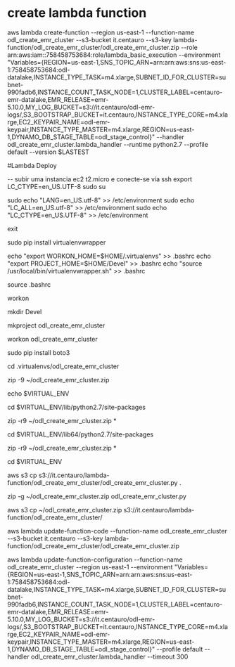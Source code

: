 # create lambda function

aws lambda create-function --region us-east-1 --function-name odl_create_emr_cluster --s3-bucket it.centauro --s3-key lambda-function/odl_create_emr_cluster/odl_create_emr_cluster.zip --role arn:aws:iam::758458753684:role/lambda_basic_execution --environment "Variables={REGION=us-east-1,SNS_TOPIC_ARN=arn:arn:aws:sns:us-east-1:758458753684:odl-datalake,INSTANCE_TYPE_TASK=m4.xlarge,SUBNET_ID_FOR_CLUSTER=subnet-990fadb6,INSTANCE_COUNT_TASK_NODE=1,CLUSTER_LABEL=centauro-emr-datalake,EMR_RELEASE=emr-5.10.0,MY_LOG_BUCKET=s3://it.centauro/odl-emr-logs/,S3_BOOTSTRAP_BUCKET=it.centauro,INSTANCE_TYPE_CORE=m4.xlarge,EC2_KEYPAIR_NAME=odl-emr-keypair,INSTANCE_TYPE_MASTER=m4.xlarge,REGION=us-east-1,DYNAMO_DB_STAGE_TABLE=odl_stage_control}" --handler odl_create_emr_cluster.lambda_handler --runtime python2.7 --profile default --version $LASTEST

#Lambda Deploy 

-- subir uma instancia ec2 t2.micro e conecte-se via ssh
export LC_CTYPE=en_US.UTF-8
sudo su

sudo echo "LANG=en_US.utf-8" >> /etc/environment
sudo echo "LC_ALL=en_US.utf-8" >> /etc/environment
sudo echo "LC_CTYPE=en_US.UTF-8" >>  /etc/environment

exit

sudo pip install virtualenvwrapper

echo "export WORKON_HOME=$HOME/.virtualenvs" >> .bashrc
echo "export PROJECT_HOME=$HOME/Devel" >> .bashrc
echo "source /usr/local/bin/virtualenvwrapper.sh" >> .bashrc

source .bashrc

workon

mkdir Devel

mkproject odl_create_emr_cluster

workon odl_create_emr_cluster

sudo pip install boto3

cd .virtualenvs/odl_create_emr_cluster

zip -9 ~/odl_create_emr_cluster.zip 

echo $VIRTUAL_ENV

cd $VIRTUAL_ENV/lib/python2.7/site-packages

zip -r9 ~/odl_create_emr_cluster.zip *

cd $VIRTUAL_ENV/lib64/python2.7/site-packages

zip -r9 ~/odl_create_emr_cluster.zip *

cd $VIRTUAL_ENV

aws s3 cp s3://it.centauro/lambda-function/odl_create_emr_cluster/odl_create_emr_cluster.py .

zip -g ~/odl_create_emr_cluster.zip odl_create_emr_cluster.py 

aws s3 cp ~/odl_create_emr_cluster.zip s3://it.centauro/lambda-function/odl_create_emr_cluster/

aws lambda update-function-code --function-name odl_create_emr_cluster  --s3-bucket it.centauro --s3-key lambda-function/odl_create_emr_cluster/odl_create_emr_cluster.zip

aws lambda update-function-configuration --function-name odl_create_emr_cluster --region us-east-1 --environment "Variables={REGION=us-east-1,SNS_TOPIC_ARN=arn:arn:aws:sns:us-east-1:758458753684:odl-datalake,INSTANCE_TYPE_TASK=m4.xlarge,SUBNET_ID_FOR_CLUSTER=subnet-990fadb6,INSTANCE_COUNT_TASK_NODE=1,CLUSTER_LABEL=centauro-emr-datalake,EMR_RELEASE=emr-5.10.0,MY_LOG_BUCKET=s3://it.centauro/odl-emr-logs/,S3_BOOTSTRAP_BUCKET=it.centauro,INSTANCE_TYPE_CORE=m4.xlarge,EC2_KEYPAIR_NAME=odl-emr-keypair,INSTANCE_TYPE_MASTER=m4.xlarge,REGION=us-east-1,DYNAMO_DB_STAGE_TABLE=odl_stage_control}" --profile default --handler odl_create_emr_cluster.lambda_handler --timeout 300



